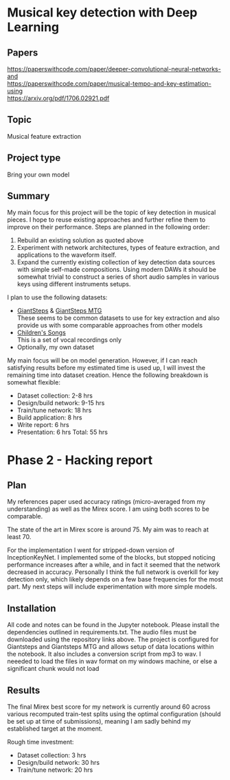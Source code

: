 # Musical key detection with Deep Learning

## Papers
https://paperswithcode.com/paper/deeper-convolutional-neural-networks-and  
https://paperswithcode.com/paper/musical-tempo-and-key-estimation-using  
https://arxiv.org/pdf/1706.02921.pdf  

## Topic
Musical feature extraction

## Project type
Bring your own model

## Summary
My main focus for this project will be the topic of key detection in musical pieces. I hope to reuse existing approaches and further refine them to improve on their performance. Steps are planned in the following order:
1. Rebuild an existing solution as quoted above
2. Experiment with network architectures, types of feature extraction, and applications to the waveform itself.
3. Expand the currently existing collection of key detection data sources with simple self-made compositions. Using modern DAWs it should be somewhat trivial to construct a series of short audio samples in various keys using different instruments setups.

I plan to use the following datasets:
* [GiantSteps](https://github.com/GiantSteps/giantsteps-key-dataset) & [GiantSteps MTG](https://github.com/GiantSteps/giantsteps-mtg-key-dataset)  
These seems to be common datasets to use for key extraction and also provide us with some comparable approaches from other models
* [Children's Songs](https://dagshub.com/kinkusuma/children-song-dataset)  
This is a set of vocal recordings only
* Optionally, my own dataset

My main focus will be on model generation. However, if I can reach satisfying results before my estimated time is used up, I will invest the remaining time into dataset creation. Hence the following breakdown is somewhat flexible:
* Dataset collection: 2-8 hrs
* Design/build network: 9-15 hrs
* Train/tune network: 18 hrs
* Build application: 8 hrs
* Write report: 6 hrs
* Presentation: 6 hrs
Total: 55 hrs


# Phase 2 - Hacking report

## Plan
My references paper used accuracy ratings (micro-averaged from my understanding) as well as the Mirex score. I am using both scores to be comparable.

The state of the art in Mirex score is around 75. My aim was to reach at least 70.

For the implementation I went for stripped-down version of InceptionKeyNet. I implemented some of the blocks, but stopped noticing performance increases after a while, and in fact it seemed that the network decreased in accuracy. Personally I think the full network is overkill for key detection only, which likely depends on a few base frequencies for the most part. My next steps will include experimentation with more simple models.

## Installation
All code and notes can be found in the Jupyter notebook. Please install the dependencies outlined in requirements.txt. The audio files must be downloaded using the repository links above. The project is configured for Giantsteps and Giantsteps MTG and allows setup of data locations within the notebook. It also includes a conversion script from mp3 to wav. I neeeded to load the files in wav format on my windows machine, or else a significant chunk would not load

## Results
The final Mirex best score for my network is currently around 60 across various recomputed train-test splits using the optimal configuration (should be set up at time of submissions), meaning I am sadly behind my established target at the moment.

Rough time investment:
* Dataset collection: 3 hrs
* Design/build network: 30 hrs
* Train/tune network: 20 hrs
